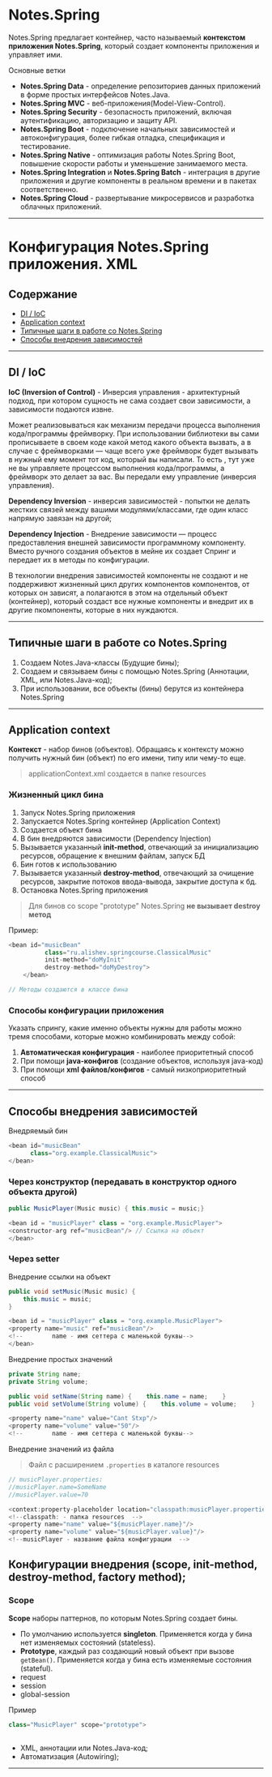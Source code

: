 # Notes.Spring

Notes.Spring предлагает контейнер, часто называемый **контекстом приложения Notes.Spring**, который создает компоненты приложения и
управляет ими.

Основные ветки 

* **Notes.Spring Data** - определение репозиториев данных приложений в форме простых интерфейсов Notes.Java.
* **Notes.Spring MVC** - веб-приложения(Model-View-Control).
* **Notes.Spring Security** -  безопасность приложений, включая аутентификацию, авторизацию и защиту API.
* **Notes.Spring Boot** - подключение начальных зависимостей и автоконфигурация, более гибкая отладка, спецификация и тестирование.
* **Notes.Spring Native** - оптимизация работы Notes.Spring Boot, повышение скорости работы и уменьшение занимаемого места.
* **Notes.Spring Integration** и **Notes.Spring Batch** - интеграция в другие приложения и другие компоненты в реальном времени и
в пакетах соответственно.
* **Notes.Spring Cloud** - развертывание микросервисов и разработка облачных приложений.
---

# Конфигурация Notes.Spring приложения. XML

## Содержание

* [DI / IoC](#diIoc)
* [Application context](#ApplicationContext)
* [Типичные шаги в работе со Notes.Spring](#SpringSteps) 
* [Способы внедрения зависимостей](#injectionMethods)
---
<a name = "diIoc"></a>

## DI / IoC

**IoC (Inversion of Control)** - Инверсия управления - архитектурный подход, при котором сущность не сама создает свои
зависимости, а зависимости подаются извне. 

Может реализовываться как механизм передачи процесса выполнения кода/программы
фреймворку. При использовании библиотеки вы сами прописываете в своем коде какой метод какого объекта вызвать, а в
случае с фреймворками — чаще всего уже фреймворк будет вызывать в нужный ему момент тот код, который вы написали. То есть
, тут уже не вы управляете процессом выполнения кода/программы, а фреймворк это делает за вас. Вы передали ему управление
(инверсия управления).

**Dependency Inversion** - инверсия зависимостей - попытки не делать жестких связей между вашими модулями/классами,
где один класс напрямую завязан на другой;

**Dependency Injection** - Внедрение зависимости — процесс предоставления внешней зависимости программному компоненту. 
Вместо ручного создания объектов в мейне их создает Спринг и передает их в методы по конфигурации.

В технологии внедрения зависимостей компоненты не создают и не поддерживют жизненный цикл других компонентов компонентов,
от которых он зависят, а полагаются в этом на отдельный объект (контейнер), который создаст все нужные компоненты и внедрит
их в другие пкомпоненты, которые в них нуждаются.

---

<a name = "SpringSteps"></a>

## Типичные шаги в работе со Notes.Spring
1. Создаем Notes.Java-классы (Будущие бины);
2. Создаем и связываем бины с помощью Notes.Spring (Аннотации, XML, или Notes.Java-код);
3. При использовании, все объекты (бины) берутся из контейнера Notes.Spring

---

<a name = "ApplicationContext"></a>

## Application context

**Контекст** - набор бинов (объектов). Обращаясь к контексту можно получить нужный бин (объект) по его имени,
типу или чему-то еще.

> applicationContext.xml создается в папке resources

### Жизненный цикл бина

1. Запуск Notes.Spring приложения
2. Запускается Notes.Spring контейнер (Application Context)
3. Создается объект бина
4. В бин внедряются зависимости (Dependency Injection)
5. Вызывается указанный **init-method**, отвечающий за инициализацию ресурсов, обращение к внешним файлам, запуск БД
6. Бин готов к использованию
7. Вызывается указанный **destroy-method**, отвечающий за очищение ресурсов, закрытие потоков ввода-вывода, закрытие доступа
   к бд.
8. Остановка Notes.Spring приложения

> Для бинов со scope "prototype" Notes.Spring **не вызывает destroy метод**

Пример:
```java
<bean id="musicBean"
          class="ru.alishev.springcourse.ClassicalMusic"
          init-method="doMyInit"
          destroy-method="doMyDestroy">
    </bean>

// Методы создаются в классе бина
```

### Способы конфигурации приложения

Указать спрингу, какие именно объекты нужны для работы можно тремя способами, которые можно комбинировать
между собой:
1. **Автоматическая конфигурация** - наиболее приоритетный способ
2. При помощи **java-конфигов** (создание объектов, используя java-код)
3. При помощи **xml файлов/конфигов** - самый низкоприоритетный способ

---

<a name = "injectionMethods"></a>

## Способы внедрения зависимостей
Внедряемый бин
```java
<bean id="musicBean"
      class="org.example.ClassicalMusic">
</bean>
```

### Через конструктор (передавать в конструктор одного объекта другой)
```java
public MusicPlayer(Music music) { this.music = music;}

<bean id = "musicPlayer" class = "org.example.MusicPlayer">
<constructor-arg ref="musicBean"/> // Ссылка на объект
</bean>
```
### Через setter
Внедрение ссылки на объект
```java
public void setMusic(Music music) {
    this.music = music;
}

<bean id = "musicPlayer" class = "org.example.MusicPlayer">
<property name="music" ref="musicBean"/>
<!--        name - имя сеттера с маленькой буквы-->
</bean>
```
Внедрение простых значений
```java
private String name;
private String volume;

public void setName(String name) {    this.name = name;    }
public void setVolume(String volume) {    this.volume = volume;    }

<property name="name" value="Cant Stxp"/>
<property name="volume" value="50"/>
<!--        name - имя сеттера с маленькой буквы-->
```
Внедрение значений из файла
>Файл с расширением `.properties` в каталоге resources
```java
// musicPlayer.properties:
//musicPlayer.name=SomeName
//musicPlayer.value=70

<context:property-placeholder location="classpath:musicPlayer.properties"/>
<!--classpath: - папка resources  -->
<property name="name" value="${musicPlayer.name}"/>
<property name="volume" value="${musicPlayer.value}"/>
<!--musicPlayer - название файла конфигурации  -->
```

## Конфигурации внедрения (scope, init-method, destroy-method, factory method);

### Scope

**Scope** наборы паттернов, по которым Notes.Spring создает бины.

 - По умолчанию используется **singleton**. Применяется когда у бина нет изменяемых состояний (stateless).
 - **Prototype**, каждый раз создающий новый объект при вызове `getBean()`. Применяется когда у бина есть изменяемые
состояния (stateful).
 - request
 - session
 - global-session

Пример
```java
class="MusicPlayer" scope="prototype">
```

##

* XML, аннотации или Notes.Java-код;
* Автоматизация (Autowiring);

---